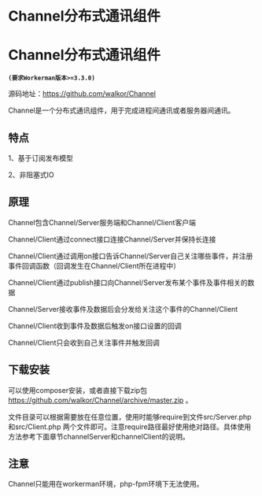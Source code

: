 # Channel分布式通讯组件

# Channel分布式通讯组件

**`(要求Workerman版本>=3.3.0)`**

源码地址：<https://github.com/walkor/Channel>

Channel是一个分布式通讯组件，用于完成进程间通讯或者服务器间通讯。

## 特点

1、基于订阅发布模型

2、非阻塞式IO

## 原理

Channel包含Channel/Server服务端和Channel/Client客户端

Channel/Client通过connect接口连接Channel/Server并保持长连接

Channel/Client通过调用on接口告诉Channel/Server自己关注哪些事件，并注册事件回调函数（回调发生在Channel/Client所在进程中）

Channel/Client通过publish接口向Channel/Server发布某个事件及事件相关的数据

Channel/Server接收事件及数据后会分发给关注这个事件的Channel/Client

Channel/Client收到事件及数据后触发on接口设置的回调

Channel/Client只会收到自己关注事件并触发回调

## 下载安装

可以使用composer安装，或者直接下载zip包<https://github.com/walkor/Channel/archive/master.zip> 。

文件目录可以根据需要放在任意位置，使用时能够require到文件src/Server.php 和src/Client.php 两个文件即可。注意require路径最好使用绝对路径。具体使用方法参考下面章节channelServer和channelClient的说明。

## 注意

Channel只能用在workerman环境，php-fpm环境下无法使用。